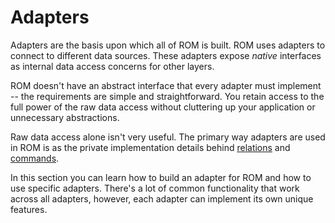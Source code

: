 # Adapters

Adapters are the basis upon which all of ROM is built. ROM uses adapters to
connect to different data sources. These adapters expose *native* interfaces
as internal data access concerns for other layers.

ROM doesn't have an abstract interface that every adapter must implement -- the
requirements are simple and straightforward. You retain access to the full power
of the raw data access without cluttering up your application or unnecessary
abstractions.

Raw data access alone isn't very useful. The primary way adapters are used in
ROM is as the private implementation details behind
[relations](/guides/basics/relations) and [commands](/guides/basics/commands).

In this section you can learn how to build an adapter for ROM and how to use
specific adapters. There's a lot of common functionality that work across all
adapters, however, each adapter can implement its own unique features.
